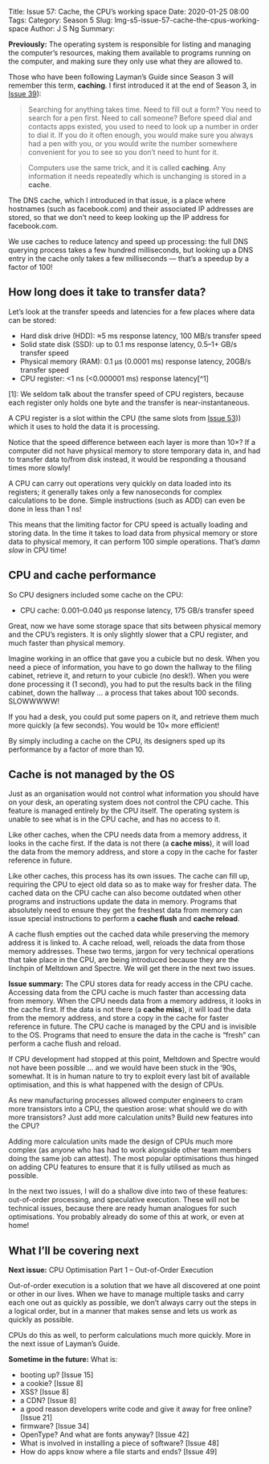 Title: Issue 57: Cache, the CPU’s working space
Date: 2020-01-25 08:00
Tags: 
Category: Season 5
Slug: lmg-s5-issue-57-cache-the-cpus-working-space
Author: J S Ng
Summary: 

**Previously:** The operating system is responsible for listing and managing the computer’s resources, making them available to programs running on the computer, and making sure they only use what they are allowed to.

Those who have been following Layman’s Guide since Season 3 will remember this term, **caching**. I first introduced it at the end of Season 3, in [Issue 39]({filename}/season3/issue039/issue039.md)):

> Searching for anything takes time. Need to fill out a form? You need to search for a pen first. Need to call someone? Before speed dial and contacts apps existed, you used to need to look up a number in order to dial it. If you do it often enough, you would make sure you always had a pen with you, or you would write the number somewhere convenient for you to see so you don’t need to hunt for it.

> Computers use the same trick, and it is called **caching**. Any information it needs repeatedly which is unchanging is stored in a **cache**.

The DNS cache, which I introduced in that issue, is a place where hostnames (such as facebook.com) and their associated IP addresses are stored, so that we don’t need to keep looking up the IP address for facebook.com.

We use caches to reduce latency and speed up processing: the full DNS querying process takes a few hundred milliseconds, but looking up a DNS entry in the cache only takes a few milliseconds — that’s a speedup by a factor of 100!

## How long does it take to transfer data?

Let’s look at the transfer speeds and latencies for a few places where data can be stored:

- Hard disk drive (HDD): ≈5 ms response latency, 100 MB/s transfer speed
- Solid state disk (SSD): up to 0.1 ms response latency, 0.5–1+ GB/s transfer speed
- Physical memory (RAM): 0.1 µs (0.0001 ms) response latency, 20GB/s transfer speed
- CPU register: <1 ns (<0.000001 ms) response latency[^1]

[1]: We seldom talk about the transfer speed of CPU registers, because each register only holds one byte and the transfer is near-instantaneous.

A CPU register is a slot within the CPU (the same slots from [Issue 53]({filename}/season5/issue053/issue053.md))) which it uses to hold the data it is processing.

Notice that the speed difference between each layer is more than 10×? If a computer did not have physical memory to store temporary data in, and had to transfer data to/from disk instead, it would be responding a thousand times more slowly!

A CPU can carry out operations very quickly on data loaded into its registers; it generally takes only a few nanoseconds for complex calculations to be done. Simple instructions (such as ADD) can even be done in less than 1 ns!

This means that the limiting factor for CPU speed is actually loading and storing data. In the time it takes to load data from physical memory or store data to physical memory, it can perform 100 simple operations. That’s *damn slow* in CPU time!

## CPU and cache performance

So CPU designers included some cache on the CPU:

- CPU cache: 0.001–0.040 µs response latency, 175 GB/s transfer speed

Great, now we have some storage space that sits between physical memory and the CPU’s registers. It is only slightly slower that a CPU register, and much faster than physical memory.

Imagine working in an office that gave you a cubicle but no desk. When you need a piece of information, you have to go down the hallway to the filing cabinet, retrieve it, and return to your cubicle (no desk!). When you were done processing it (1 second), you had to put the results back in the filing cabinet, down the hallway … a process that takes about 100 seconds. SLOWWWWW!

If you had a desk, you could put some papers on it, and retrieve them much more quickly (a few seconds). You would be 10× more efficient!

By simply including a cache on the CPU, its designers sped up its performance by a factor of more than 10.

## Cache is not managed by the OS

Just as an organisation would not control what information you should have on your desk, an operating system does not control the CPU cache. This feature is managed entirely by the CPU itself. The operating system is unable to see what is in the CPU cache, and has no access to it.

Like other caches, when the CPU needs data from a memory address, it looks in the cache first. If the data is not there (a **cache miss**), it will load the data from the memory address, and store a copy in the cache for faster reference in future.

Like other caches, this process has its own issues. The cache can fill up, requiring the CPU to eject old data so as to make way for fresher data. The cached data on the CPU cache can also become outdated when other programs and instructions update the data in memory. Programs that absolutely need to ensure they get the freshest data from memory can issue special instructions to perform a **cache flush** and **cache reload**.

A cache flush empties out the cached data while preserving the memory address it is linked to. A cache reload, well, reloads the data from those memory addresses. These two terms, jargon for very technical operations that take place in the CPU, are being introduced because they are the linchpin of Meltdown and Spectre. We will get there in the next two issues.

**Issue summary:** The CPU stores data for ready access in the CPU cache. Accessing data from the CPU cache is much faster than accessing data from memory. When the CPU needs data from a memory address, it looks in the cache first. If the data is not there (a **cache miss**), it will load the data from the memory address, and store a copy in the cache for faster reference in future. The CPU cache is managed by the CPU and is invisible to the OS. Programs that need to ensure the data in the cache is “fresh” can perform a cache flush and reload.

If CPU development had stopped at this point, Meltdown and Spectre would not have been possible … and we would have been stuck in the ’90s, somewhat. It is in human nature to try to exploit every last bit of available optimisation, and this is what happened with the design of CPUs.

As new manufacturing processes allowed computer engineers to cram more transistors into a CPU, the question arose: what should we do with more transistors? Just add more calculation units? Build new features into the CPU?

Adding more calculation units made the design of CPUs much more complex (as anyone who has had to work alongside other team members doing the same job can attest). The most popular optimisations thus hinged on adding CPU features to ensure that it is fully utilised as much as possible.

In the next two issues, I will do a shallow dive into two of these features: out-of-order processing, and speculative execution. These will not be technical issues, because there are ready human analogues for such optimisations. You probably already do some of this at work, or even at home!

## What I’ll be covering next

**Next issue:** CPU Optimisation Part 1 – Out-of-Order Execution

Out-of-order execution is a solution that we have all discovered at one point or other in our lives. When we have to manage multiple tasks and carry each one out as quickly as possible, we don’t always carry out the steps in a logical order, but in a manner that makes sense and lets us work as quickly as possible.

CPUs do this as well, to perform calculations much more quickly. More in the next issue of Layman’s Guide.

**Sometime in the future:** What is:

- booting up? [Issue 15]
- a cookie? [Issue 8]
- XSS? [Issue 8]
- a CDN? [Issue 8]
- a good reason developers write code and give it away for free online? [Issue 21]
- firmware? [Issue 34]
- OpenType? And what are fonts anyway? [Issue 42]
- What is involved in installing a piece of software? [Issue 48]
- How do apps know where a file starts and ends? [Issue 49]
